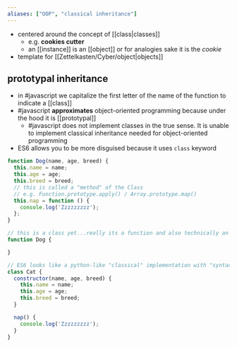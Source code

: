 ```yaml
---
aliases: ["OOP", "classical inheritance"]
---
```

- centered around the concept of [[class|classes]]
	- e.g. **cookies cutter**
	- an [[instance]] is an [[object]] or for analogies sake it is the *cookie*
- template for [[Zettelkasten/Cyber/object|objects]]

## prototypal inheritance
- in #javascript we capitalize the first letter of the name of the function to indicate a [[class]]
- #javascript **approximates** object-oriented programming because under the hood it is [[prototypal]]
	- #javascript does not implement classes in the true sense. It is unable to implement classical inheritance needed for object-oriented programming
- ES6 allows you to be more disguised because it uses `class` keyword

```js
function Dog(name, age, breed) {
  this.name = name;
  this.age = age;
  this.breed = breed;
  // this is called a "method" of the Class
  // e.g. Function.prototype.apply() / Array.prototype.map()
  this.nap = function () {
    console.log('Zzzzzzzzz');
  };
}
```

```js
// this is a class yet...really its a function and also technically an object
function Dog {

}
```

```js
// ES6 looks like a python-like "classical" implementation with "syntactic sugar"
class Cat {
  constructor(name, age, breed) {
    this.name = name;
    this.age = age;
    this.breed = breed;
  }

  nap() {
    console.log('Zzzzzzzzz');
  }
}
```
